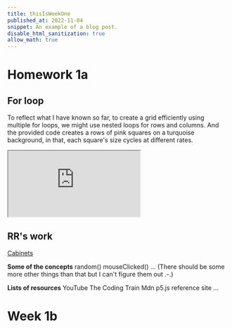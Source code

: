 ```yaml
---
title: thisIsWeekOne
published_at: 2022-11-04
snippet: An example of a blog post.
disable_html_sanitization: true
allow_math: true
---
```


# Homework 1a

## For loop

To reflect what I have known so far, to create a grid efficiently using multiple for loops, we might use nested loops for rows and columns. And the provided code creates a rows of pink squares on a turquoise background, in that, each square's size cycles at different rates.

<iframe id="looping" src="https://editor.p5js.org/def-ijk/sketches/1SqvjkvPQ"></iframe>

<script type="module">

    const iframe  = document.getElementById (`looping`)
    iframe.width  = iframe.parentNode.scrollWidth
    iframe.height = iframe.width * 9 / 16 + 42
</script>

## RR's work

[Cabinets](https://www.newrafael.com/cabinets/)

**Some of the concepts**
random()
mouseClicked()
...
(There should be some more other things than that but I can't figure them out .-.)

**Lists of resources**
YouTube
The Coding Train
Mdn
p5.js reference site
...

# Week 1b
